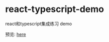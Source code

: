 # react-typescript-demo
react和typescript集成练习 demo

预览: [here](http://shenzekun.cn/react-typescript-demo/build/index.html)
